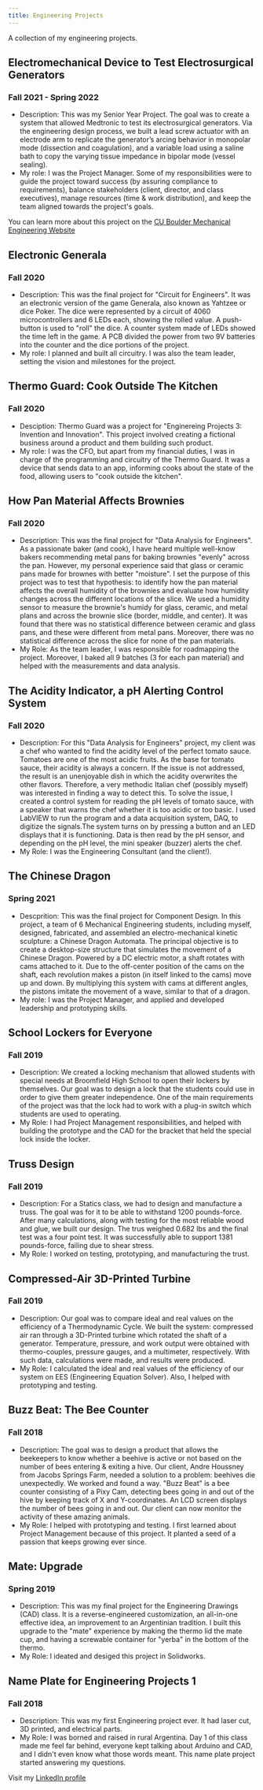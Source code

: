 ```yaml
---
title: Engineering Projects
---
```

A collection of my engineering projects.

## Electromechanical Device to Test Electrosurgical Generators
### Fall 2021 - Spring 2022

- Description: This was my Senior Year Project. The goal was to create a system that allowed Medtronic to test its electrosurgical generators. Via the engineering design process, we built a lead screw actuator with an electrode arm to replicate the generator’s arcing behavior in monopolar mode (dissection and coagulation), and a variable load using a saline bath to copy the varying tissue impedance in bipolar mode (vessel sealing). 
- My role: I was the Project Manager. Some of my responsibilities were to guide the project toward success (by assuring compliance to requirements),  balance stakeholders (client, director, and class executives), manage resources (time & work distribution), and keep the team aligned towards the project's goals.

You can learn more about this project on the [CU Boulder Mechanical Engineering Website](https://www.colorado.edu/mechanical/team-20-electrosurgical-generator-electromechanical-load)

## Electronic Generala
### Fall 2020

- Description: This was the final project for "Circuit for Engineers". It was an electronic version of the game Generala, also known as Yahtzee or dice Poker.  The dice were represented by a circuit of 4060 microcontrollers and 6 LEDs each, showing the rolled value. A push-button is used to "roll" the dice. A counter system made of LEDs showed the time left in the game. A PCB divided the power from two 9V batteries into the counter and the dice portions of the project.
- My role: I planned and built all circuitry. I was also the team leader, setting the vision and milestones for the project.


## Thermo Guard: Cook Outside The Kitchen
### Fall 2020

- Desciption: Thermo Guard was a project for "Enginereing Projects 3: Invention and Innovation". This project involved creating a fictional business around a product and them building such product.
- My role: I was the CFO, but apart from my financial duties, I was in charge of the programming and circuitry of the Thermo Guard. It was a device that sends data to an app, informing cooks about the state of the food, allowing users to "cook outside the kitchen".

## How Pan Material Affects Brownies
### Fall 2020

- Description: This was the final project for "Data Analysis for Engineers". As a passionate baker (and cook), I have heard multiple well-know bakers recommending metal pans for baking brownies "evenly" across the pan. However, my personal experience said that glass or ceramic pans made for brownes with better "moisture". I set the purpose of this project was to test that hypothesis: to identify how the pan material affects the overall humidity of the brownies and evaluate how humidity changes across the different locations of the slice. We used a humidity sensor to measure the brownie's humidy for glass, ceramic, and metal plans and across the brownie slice (border, middle, and center). It was found that there was no statistical difference between ceramic and glass pans, and these were different from metal pans. Moreover, there was no statistical difference across the slice for none of the pan materials.
- My Role: As the team leader, I was responsible for roadmapping the project. Moreover, I baked all 9 batches (3 for each pan material) and helped with the measurements and data analysis.

## The Acidity Indicator, a pH Alerting Control System
### Fall 2020

- Description: For this "Data Analysis for Engineers" project, my client was a chef who wanted to find the acidity level of the perfect tomato sauce. Tomatoes are one of the most acidic fruits. As the base for tomato sauce, their acidity is always a
concern. If the issue is not addressed, the result is an unenjoyable dish in which the acidity
overwrites the other flavors. Therefore, a very methodic Italian chef (possibly myself) was interested in finding a
way to detect this. To solve the issue, I created a control system for reading the pH levels of tomato sauce, with a speaker that warns the chef whether it is too acidic or too basic. I used LabVIEW to run the program and a data acquisition system, DAQ, to digitize the signals.The system turns on by pressing a button and an LED displays that it is functioning. Data is then read by the pH sensor, and depending on the pH level, the mini speaker (buzzer) alerts the
chef.
- My Role: I was the Engineering Consultant (and the client!). 

## The Chinese Dragon
### Spring 2021

- Descprition: This was the final project for Component Design. In this project, a team of 6 Mechanical Engineering students, including myself, designed, fabricated, and assembled an electro-mechanical kinetic sculpture: a Chinese Dragon Automata. The principal objective is to create a desktop-size structure that simulates the movement of a Chinese Dragon. Powered by a DC electric motor, a shaft rotates with cams attached to it. Due to the off-center position of the cams on the shaft, each revolution makes a piston (in itself linked to the cams) move up and down. By multiplying this system with cams at different angles, the pistons imitate the movement of a wave, similar to that of a dragon. 
- My role: I was the Project Manager, and applied and developed leadership and prototyping skills.

## School Lockers for Everyone 
### Fall 2019

- Description: We created a locking mechanism that allowed students with special needs at Broomfield High School to open their lockers by themselves. Our goal was to design a lock that the students could use in order to give them greater independence. One of the main requirements of the project was that the lock had to work with a plug-in switch which students are used to operating.
- My Role: I had Project Management responsibilities, and helped with building the prototype and the CAD for the bracket that held the special lock inside the locker.

## Truss Design
### Fall 2019

- Description: For a Statics class, we had to design and manufacture a truss. The goal was for it to be able to withstand 1200 pounds-force. After many calculations, along with testing for the most reliable wood and glue, we built our design. The trus weighed 0.682 lbs and the final test was a four point test. It was successfully able to support 1381 pounds-force, failing due to shear stress. 
- My Role: I worked on testing, prototyping, and manufacturing the trust.

## Compressed-Air 3D-Printed Turbine 
### Fall 2019

- Description: Our goal was to compare ideal and real values on the efficiency of a Thermodynamic Cycle. We built the system: compressed air ran through a 3D-Printed turbine which rotated the shaft of a generator. Temperature, pressure, and work output were obtained with thermo-couples, pressure gauges, and a multimeter, respectively. With such data, calculations were made, and results were produced.
- My Role: I calculated the ideal and real values of the efficiency of our system on EES (Engineering Equation Solver). Also, I helped with prototyping and testing.

## Buzz Beat: The Bee Counter
### Fall 2018

- Description: The goal was to design a product that allows the beekeepers to know whether a beehive is active or not based on the number of bees entering & exiting a hive. Our client, Andre Houssney from Jacobs Springs Farm, needed a solution to a problem: beehives die unexpectedly. We worked and found a way. "Buzz Beat" is a bee counter consisting of a Pixy Cam, detecting bees going in and out of the hive by keeping track of X and Y-coordinates. An LCD screen displays the number of bees going in and out. Our client can now monitor the activity of these amazing animals.
- My Role: I helped with prototyping and testing. I first learned about Project Management because of this project. It planted a seed of a passion that keeps growing ever since.


## Mate: Upgrade
### Spring 2019

- Description: This was my final project for the Engineering Drawings (CAD) class. It is a reverse-engineered customization, an all-in-one effective idea, an improvement to an Argentinian tradition. I built this upgrade to the "mate" experience by making the thermo lid the mate cup, and having a screwable container for "yerba" in the bottom of the thermo.
- My Role: I ideated and desiged this project in Solidworks.

## Name Plate for Engineering Projects 1
### Fall 2018

- Description: This was my first Engineering project ever. It had laser cut, 3D printed, and electrical parts. 
- My Role: I was borned and raised in rural Argentina. Day 1 of this class made me feel far behind, everyone kept talking about Arduino and CAD, and I didn't even know what those words meant. This name plate project started answering my questions.


Visit my [LinkedIn profile](https://www.linkedin.com/in/micaelabara)

